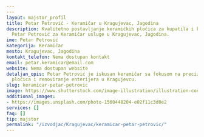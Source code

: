 ```yaml
---
---
layout: majstor_profil
title: Petar Petrović - Keramičar u Kragujevac, Jagodina
description: Kvalitetno postavljanje keramičkih pločica za kupatila i kuhinje. Pronađite
  Petar Petrović za Keramičar usluge u Kragujevac, Jagodina.
ime: Petar Petrović
kategorija: Keramičar
mesto: Kragujevac, Jagodina
kontakt_telefon: Nema dostupan kontakt
email: petar.keramicar@email.com
website: Nema dostupan website
detaljan_opis: Petar Petrović je iskusan keramičar sa fokusom na precizno postavljanje
  pločica i renoviranje enterijera u Kragujevcu.
slug: keramicar-petar-petrovic
image: https://www.shutterstock.com/image-illustration/illustration-construction-worker-purple-jacket-600nw-2609794615.jpg
additional_images:
- https://images.unsplash.com/photo-1560448204-e02f11c3d0e2
services: []
faq: []
tip: majstor
permalink: "/izvodjac/Kragujevac/keramicar-petar-petrovic/"
---
```


